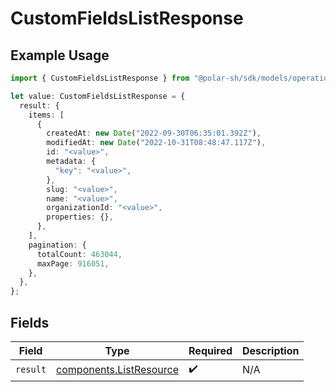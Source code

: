 # CustomFieldsListResponse

## Example Usage

```typescript
import { CustomFieldsListResponse } from "@polar-sh/sdk/models/operations";

let value: CustomFieldsListResponse = {
  result: {
    items: [
      {
        createdAt: new Date("2022-09-30T06:35:01.392Z"),
        modifiedAt: new Date("2022-10-31T08:48:47.117Z"),
        id: "<value>",
        metadata: {
          "key": "<value>",
        },
        slug: "<value>",
        name: "<value>",
        organizationId: "<value>",
        properties: {},
      },
    ],
    pagination: {
      totalCount: 463044,
      maxPage: 916051,
    },
  },
};
```

## Fields

| Field                                                              | Type                                                               | Required                                                           | Description                                                        |
| ------------------------------------------------------------------ | ------------------------------------------------------------------ | ------------------------------------------------------------------ | ------------------------------------------------------------------ |
| `result`                                                           | [components.ListResource](../../models/components/listresource.md) | :heavy_check_mark:                                                 | N/A                                                                |